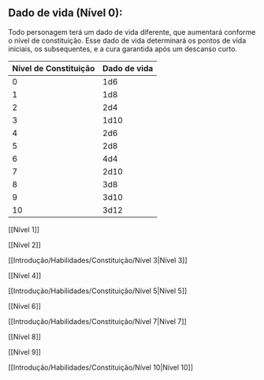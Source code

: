 ## Dado de vida (Nível 0):

Todo personagem terá um dado de vida diferente, que aumentará conforme o nível de constituição. Esse dado de vida determinará os pontos de vida iniciais, os subsequentes, e a cura garantida após um descanso curto.

|Nível de Constituição|Dado de vida|
|---|---|
|0|1d6|
|1|1d8|
|2|2d4|
|3|1d10|
|4|2d6|
|5|2d8|
|6|4d4|
|7|2d10|
|8|3d8|
|9|3d10|
|10|3d12|

  

[[Nível 1]]

[[Nível 2]]

[[Introdução/Habilidades/Constituição/Nível 3|Nível 3]]

[[Nível 4]]

[[Introdução/Habilidades/Constituição/Nível 5|Nível 5]]

[[Nível 6]]

[[Introdução/Habilidades/Constituição/Nível 7|Nível 7]]

[[Nível 8]]

[[Nível 9]]

[[Introdução/Habilidades/Constituição/Nível 10|Nível 10]]